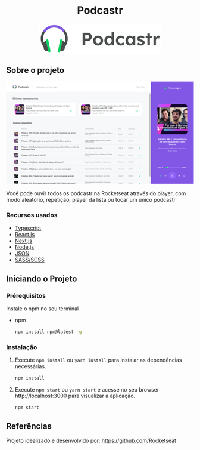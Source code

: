  <h1 align="center">Podcastr</h1>

<p align="center">
  <a href="https://github.com/othneildrew/Best-README-Template">
    <img src="public/logo.svg" alt="Logo Podcastr" width="" height="">
  </a>
</p>

<!-- ABOUT THE PROJECT -->
## Sobre o projeto

<p align="center">
    <img src="public/screenshot-podcastr.PNG" alt="Screenshot Podcastr">
</p>

Você pode ouvir todos os podcastr na Rocketseat através do player, com modo aleatório, repetição, player da lista ou tocar um único podcastr

### Recursos usados

* [Typescript](https://www.typescriptlang.org/)
* [React.js](https://pt-br.reactjs.org/)
* [Next.js](https://nextjs.org/)
* [Node.js](https://nodejs.org/en/)
* [JSON](https://www.json.org/json-en.html)
* [SASS/SCSS](https://sass-lang.com/documentation/syntax)


## Iniciando o Projeto

### Prérequisitos

Instale o npm no seu terminal
* npm
  ```sh
  npm install npm@latest -g
  ```

### Instalação

1. Execute ``` npm install ``` ou ``` yarn install ``` para instalar as dependências necessárias.
   ```sh
   npm install
   ```
2. Execute ``` npm start ``` ou ``` yarn start ``` e acesse no seu browser http://localhost:3000 para visualizar a aplicação.
   ```sh
   npm start
   ```

## Referências

Projeto idealizado e desenvolvido por: https://github.com/Rocketseat
